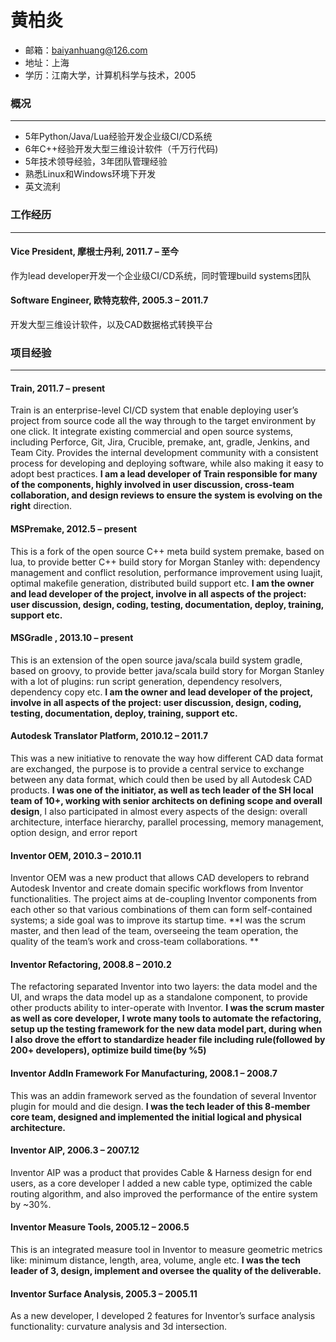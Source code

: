 # 黄柏炎
* 邮箱：baiyanhuang@126.com
* 地址：上海
* 学历：江南大学，计算机科学与技术，2005

### 概况
---
* 5年Python/Java/Lua经验开发企业级CI/CD系统
* 6年C++经验开发大型三维设计软件（千万行代码)
* 5年技术领导经验，3年团队管理经验
* 熟悉Linux和Windows环境下开发
* 英文流利

### 工作经历
---
#### Vice President, 摩根士丹利, 2011.7 – 至今
作为lead developer开发一个企业级CI/CD系统，同时管理build systems团队

#### Software Engineer, 欧特克软件, 2005.3 – 2011.7
开发大型三维设计软件，以及CAD数据格式转换平台

### 项目经验
---
#### Train, 2011.7 – present
Train is an enterprise-level CI/CD system that enable deploying user’s project from source code all the way through to the target environment by one click.  It integrate existing commercial and open source systems, including Perforce, Git, Jira, Crucible, premake, ant, gradle, Jenkins, and Team City. Provides the internal development community with a consistent process for developing and deploying software, while also making it easy to adopt best practices. **I am a lead developer of Train responsible for many of the components, highly involved in user discussion, cross-team collaboration, and design reviews to ensure the system is evolving on the right** direction.

#### MSPremake, 2012.5 – present
This is a fork of the open source C++ meta build system premake, based on lua, to provide better C++ build story for Morgan Stanley with: dependency management and conflict resolution, performance improvement using luajit, optimal makefile generation, distributed build support etc. **I am the owner and lead developer of the project, involve in all aspects of the project: user discussion, design, coding, testing, documentation, deploy, training, support etc.**

#### MSGradle , 2013.10 – present
This is an extension of the open source java/scala build system gradle, based on groovy, to provide better java/scala build story for Morgan Stanley with a lot of plugins: run script generation, dependency resolvers, dependency copy etc. **I am the owner and lead developer of the project, involve in all aspects of the project: user discussion, design, coding, testing, documentation, deploy, training, support etc.**

#### Autodesk Translator Platform, 2010.12 – 2011.7
This was a new initiative to renovate the way how different CAD data format are exchanged, the purpose is to provide a central service to exchange between any data format, which could then be used by all Autodesk CAD products. **I was one of the initiator, as well as tech leader of the SH local team of 10+, working with senior architects on defining scope and overall design**, I also participated in almost every aspects of the design: overall architecture, interface hierarchy, parallel processing, memory management, option design, and error report

#### Inventor OEM, 2010.3 – 2010.11
Inventor OEM was a new product that allows CAD developers to rebrand Autodesk Inventor and create domain specific workflows from Inventor functionalities. The project aims at de-coupling Inventor components from each other so that various combinations of them can form self-contained systems; a side goal was to improve its startup time. **I was the scrum master, and then lead of the team, overseeing the team operation, the quality of the team’s work and cross-team collaborations. **

#### Inventor Refactoring, 2008.8 – 2010.2 
The refactoring separated Inventor into two layers: the data model and the UI, and wraps the data model up as a standalone component, to provide other products ability to inter-operate with Inventor. **I was the scrum master as well as core developer, I wrote many tools to automate the refactoring, setup up the testing framework for the new data model part, during when I also drove the effort to standardize header file including rule(followed by 200+ developers), optimize build time(by %5)**

#### Inventor AddIn Framework For Manufacturing, 2008.1 – 2008.7
This was an addin framework served as the foundation of several Inventor plugin for mould and die design. **I was the tech leader of this 8-member core team, designed and implemented the initial logical and physical architecture.**

#### Inventor AIP, 2006.3 – 2007.12
Inventor AIP was a product that provides Cable & Harness design for end users, as a core developer I added a new cable type, optimized the cable routing algorithm, and also improved the performance of the entire system by ~30%.

#### Inventor Measure Tools, 2005.12 – 2006.5
This is an integrated measure tool in Inventor to measure geometric metrics like: minimum distance, length, area, volume, angle etc. **I was the tech leader of 3, design, implement and oversee the quality of the deliverable.**

#### Inventor Surface Analysis, 2005.3 – 2005.11
As a new developer, I developed 2 features for Inventor’s surface analysis functionality: curvature analysis and 3d intersection.
